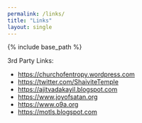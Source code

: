 ```yaml
---
permalink: /links/
title: "Links"
layout: single
---
```


{% include base_path %}

3rd Party Links:
- https://churchofentropy.wordpress.com
- https://twitter.com/ShaiviteTemple
- https://ajitvadakayil.blogspot.com
- https://www.joyofsatan.org
- https://www.o9a.org
- https://motls.blogspot.com
